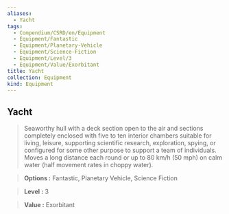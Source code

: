 ```yaml
---
aliases:
  - Yacht
tags:
  - Compendium/CSRD/en/Equipment
  - Equipment/Fantastic
  - Equipment/Planetary-Vehicle
  - Equipment/Science-Fiction
  - Equipment/Level/3
  - Equipment/Value/Exorbitant
title: Yacht
collection: Equipment
kind: Equipment
---
```

## Yacht    
    
>Seaworthy hull with a deck section open to the air and sections completely enclosed with five to ten interior chambers suitable for living, leisure, supporting scientific research, exploration, spying, or configured for some other purpose to support a team of individuals. Moves a long distance each round or up to 80 km/h (50 mph) on calm water (half movement rates in choppy water).    
> **Options :** Fantastic, Planetary Vehicle, Science Fiction    
> **Level :** 3    
> **Value :** Exorbitant